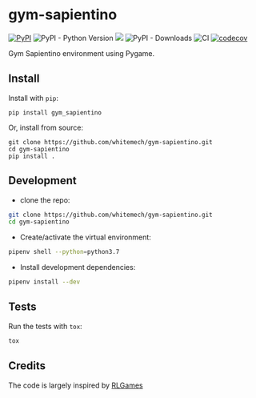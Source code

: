 # gym-sapientino

[![PyPI](https://img.shields.io/pypi/v/gym_sapientino)](https://pypi.org/project/gym_sapientino/)
![PyPI - Python Version](https://img.shields.io/pypi/pyversions/gym_sapientino)
[![](https://img.shields.io/pypi/l/aea)](https://github.com/whitemech/gym-sapientino/blob/master/LICENSE)
![PyPI - Downloads](https://img.shields.io/pypi/dm/gym_sapientino)
![CI](https://github.com/whitemech/gym-sapientino/workflows/CI/badge.svg)
[![codecov](https://codecov.io/gh/whitemech/gym-sapientino/branch/master/graph/badge.svg)](https://codecov.io/gh/whitemech/gym-sapientino)


Gym Sapientino environment using Pygame.

## Install

Install with `pip`:

    pip install gym_sapientino
    
Or, install from source:

    git clone https://github.com/whitemech/gym-sapientino.git
    cd gym-sapientino
    pip install .

## Development

- clone the repo:
```bash
git clone https://github.com/whitemech/gym-sapientino.git
cd gym-sapientino
```
    
- Create/activate the virtual environment:
```bash
pipenv shell --python=python3.7
```

- Install development dependencies:
```bash
pipenv install --dev
```
    
## Tests

Run the tests with `tox`:
```bash
tox
```

## Credits

The code is largely inspired by [RLGames](https://github.com/iocchi/RLGames.git)

